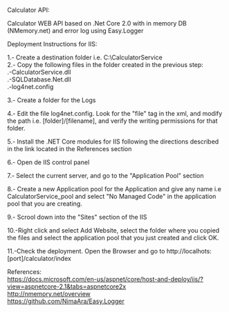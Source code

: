 Calculator API:

Calculator WEB API based on .Net Core 2.0 with in memory DB (NMemory.net) and error log using Easy.Logger 


Deployment Instructions for IIS:

1.- Create a destination folder i.e. C:\CalculatorService  
2.- Copy the following files in the folder created in the previous step:  
	.-CalculatorService.dll  
	.-SQLDatabase.Net.dll  
	.-log4net.config  
	
3.- Create a folder for the Logs  

4.- Edit the file log4net.config. Look for the "file" tag in the xml, and modify the path i.e. [folder]/[filename], and verify the writing permissions for that folder.   

5.- Install the .NET Core modules for IIS following the directions described in the link located in the References section   

6.- Open de IIS control panel  

7.- Select the current server, and go to the "Application Pool" section  

8.- Create a new Application pool for the Application and give any name i.e CalculatorService_pool and select "No Managed Code" in the application pool that you are creating.   

9.- Scrool down into the "Sites" section of the IIS  

10.-Right click and select Add Website, select the folder where you copied the files and select the application pool that you just created and click OK.  

11.-Check the deployment. Open the Browser and go to http://localhots:[port]/calculator/index  


References:  
https://docs.microsoft.com/en-us/aspnet/core/host-and-deploy/iis/?view=aspnetcore-2.1&tabs=aspnetcore2x  
http://nmemory.net/overview  
https://github.com/NimaAra/Easy.Logger  


	
